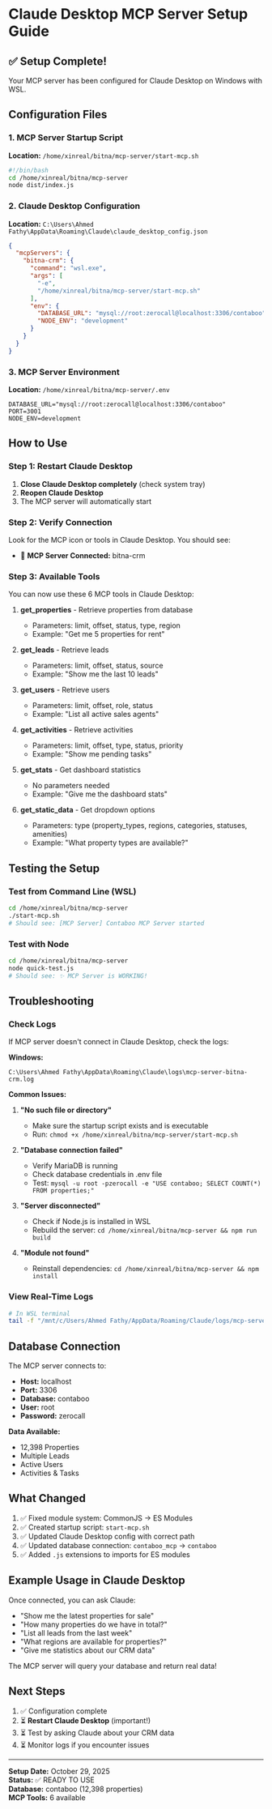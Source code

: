 # Claude Desktop MCP Server Setup Guide

## ✅ Setup Complete!

Your MCP server has been configured for Claude Desktop on Windows with WSL.

## Configuration Files

### 1. MCP Server Startup Script
**Location:** `/home/xinreal/bitna/mcp-server/start-mcp.sh`

```bash
#!/bin/bash
cd /home/xinreal/bitna/mcp-server
node dist/index.js
```

### 2. Claude Desktop Configuration
**Location:** `C:\Users\Ahmed Fathy\AppData\Roaming\Claude\claude_desktop_config.json`

```json
{
  "mcpServers": {
    "bitna-crm": {
      "command": "wsl.exe",
      "args": [
        "-e",
        "/home/xinreal/bitna/mcp-server/start-mcp.sh"
      ],
      "env": {
        "DATABASE_URL": "mysql://root:zerocall@localhost:3306/contaboo",
        "NODE_ENV": "development"
      }
    }
  }
}
```

### 3. MCP Server Environment
**Location:** `/home/xinreal/bitna/mcp-server/.env`

```env
DATABASE_URL="mysql://root:zerocall@localhost:3306/contaboo"
PORT=3001
NODE_ENV=development
```

## How to Use

### Step 1: Restart Claude Desktop
1. **Close Claude Desktop completely** (check system tray)
2. **Reopen Claude Desktop**
3. The MCP server will automatically start

### Step 2: Verify Connection
Look for the MCP icon or tools in Claude Desktop. You should see:
- 🔌 **MCP Server Connected:** bitna-crm

### Step 3: Available Tools
You can now use these 6 MCP tools in Claude Desktop:

1. **get_properties** - Retrieve properties from database
   - Parameters: limit, offset, status, type, region
   - Example: "Get me 5 properties for rent"

2. **get_leads** - Retrieve leads
   - Parameters: limit, offset, status, source
   - Example: "Show me the last 10 leads"

3. **get_users** - Retrieve users
   - Parameters: limit, offset, role, status
   - Example: "List all active sales agents"

4. **get_activities** - Retrieve activities
   - Parameters: limit, offset, type, status, priority
   - Example: "Show me pending tasks"

5. **get_stats** - Get dashboard statistics
   - No parameters needed
   - Example: "Give me the dashboard stats"

6. **get_static_data** - Get dropdown options
   - Parameters: type (property_types, regions, categories, statuses, amenities)
   - Example: "What property types are available?"

## Testing the Setup

### Test from Command Line (WSL)
```bash
cd /home/xinreal/bitna/mcp-server
./start-mcp.sh
# Should see: [MCP Server] Contaboo MCP Server started
```

### Test with Node
```bash
cd /home/xinreal/bitna/mcp-server
node quick-test.js
# Should see: ✨ MCP Server is WORKING!
```

## Troubleshooting

### Check Logs
If MCP server doesn't connect in Claude Desktop, check the logs:

**Windows:**
```
C:\Users\Ahmed Fathy\AppData\Roaming\Claude\logs\mcp-server-bitna-crm.log
```

**Common Issues:**

1. **"No such file or directory"**
   - Make sure the startup script exists and is executable
   - Run: `chmod +x /home/xinreal/bitna/mcp-server/start-mcp.sh`

2. **"Database connection failed"**
   - Verify MariaDB is running
   - Check database credentials in .env file
   - Test: `mysql -u root -pzerocall -e "USE contaboo; SELECT COUNT(*) FROM properties;"`

3. **"Server disconnected"**
   - Check if Node.js is installed in WSL
   - Rebuild the server: `cd /home/xinreal/bitna/mcp-server && npm run build`

4. **"Module not found"**
   - Reinstall dependencies: `cd /home/xinreal/bitna/mcp-server && npm install`

### View Real-Time Logs
```bash
# In WSL terminal
tail -f "/mnt/c/Users/Ahmed Fathy/AppData/Roaming/Claude/logs/mcp-server-bitna-crm.log"
```

## Database Connection

The MCP server connects to:
- **Host:** localhost
- **Port:** 3306
- **Database:** contaboo
- **User:** root
- **Password:** zerocall

**Data Available:**
- 12,398 Properties
- Multiple Leads
- Active Users
- Activities & Tasks

## What Changed

1. ✅ Fixed module system: CommonJS → ES Modules
2. ✅ Created startup script: `start-mcp.sh`
3. ✅ Updated Claude Desktop config with correct path
4. ✅ Updated database connection: `contaboo_mcp` → `contaboo`
5. ✅ Added `.js` extensions to imports for ES modules

## Example Usage in Claude Desktop

Once connected, you can ask Claude:

- "Show me the latest properties for sale"
- "How many properties do we have in total?"
- "List all leads from the last week"
- "What regions are available for properties?"
- "Give me statistics about our CRM data"

The MCP server will query your database and return real data!

## Next Steps

1. ✅ Configuration complete
2. ⏳ **Restart Claude Desktop** (important!)
3. ⏳ Test by asking Claude about your CRM data
4. ⏳ Monitor logs if you encounter issues

---

**Setup Date:** October 29, 2025  
**Status:** ✅ READY TO USE  
**Database:** contaboo (12,398 properties)  
**MCP Tools:** 6 available
